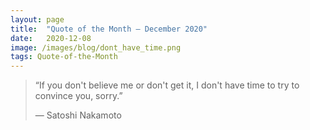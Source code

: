 ```yaml
---
layout:	page
title:	"Quote of the Month — December 2020"
date:	2020-12-08
image: /images/blog/dont_have_time.png
tags: Quote-of-the-Month
---
```


  
> “If you don't believe me or don't get it, I don't have time to try to convince you, sorry.”
>
> — Satoshi Nakamoto
